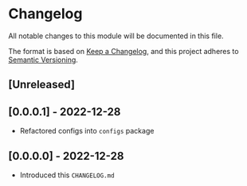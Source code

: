 # Changelog

All notable changes to this module will be documented in this file.

The format is based on [Keep a Changelog](https://keepachangelog.com/en/1.0.0/),
and this project adheres to [Semantic Versioning](https://semver.org/spec/v2.0.0.html).

## [Unreleased]

## [0.0.0.1] - 2022-12-28

- Refactored configs into `configs` package

## [0.0.0.0] - 2022-12-28

- Introduced this `CHANGELOG.md`
